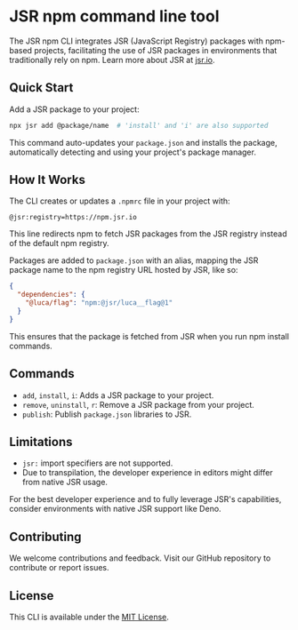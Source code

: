 # JSR npm command line tool

The JSR npm CLI integrates JSR (JavaScript Registry) packages with npm-based
projects, facilitating the use of JSR packages in environments that
traditionally rely on npm. Learn more about JSR at [jsr.io](https://jsr.io).

## Quick Start

Add a JSR package to your project:

```sh
npx jsr add @package/name  # 'install' and 'i' are also supported
```

This command auto-updates your `package.json` and installs the package,
automatically detecting and using your project's package manager.

## How It Works

The CLI creates or updates a `.npmrc` file in your project with:

```
@jsr:registry=https://npm.jsr.io
```

This line redirects npm to fetch JSR packages from the JSR registry instead of
the default npm registry.

Packages are added to `package.json` with an alias, mapping the JSR package name
to the npm registry URL hosted by JSR, like so:

```json
{
  "dependencies": {
    "@luca/flag": "npm:@jsr/luca__flag@1"
  }
}
```

This ensures that the package is fetched from JSR when you run npm install
commands.

## Commands

- `add`, `install`, `i`: Adds a JSR package to your project.
- `remove`, `uninstall`, `r`: Remove a JSR package from your project.
- `publish`: Publish `package.json` libraries to JSR.

## Limitations

- `jsr:` import specifiers are not supported.
- Due to transpilation, the developer experience in editors might differ from
  native JSR usage.

For the best developer experience and to fully leverage JSR's capabilities,
consider environments with native JSR support like Deno.

## Contributing

We welcome contributions and feedback. Visit our GitHub repository to contribute
or report issues.

## License

This CLI is available under the
[MIT License](https://opensource.org/licenses/MIT).
